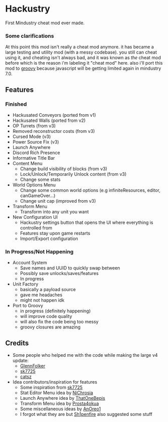 # Hackustry
First Mindustry cheat mod ever made.

### Some clarifications
At this point this mod isn't really a cheat mod anymore. it has became a large testing and utility mod (with a messy codebase). you still can cheat using it, and cheating isn't always bad, and it was known as *the* cheat mod before which is the reason i'm labeling it "cheat mod" here. also i'll port this mod to [groovy](https://groovy-lang.org/) because javascript will be getting limited again in mindustry 7.0.

## Features
### Finished
- Hackusated Conveyors (ported from v1)
- Hackusated Walls (ported from v2)
- OP Turrets (from v3)
- Removed reconstructor costs (from v3)
- Cursed Mode (v3)
- Power Source Fix (v3)
- Launch Anywhere
- Discord Rich Presence
- Informative Title Bar
- Content Menu
    * Change build visibility of blocks (from v3)
    * Lock/Unlock/Temporarily Unlock content (from v3)
    * Change some stats
- World Options Menu
    * Change some common world options (e.g infiniteResources, editor, canGameOver...)
    * Change unit cap (improved from v3)
- Transform Menu
    * Transform into any unit you want
- New Configuration UI
    * Hackustry settings button that opens the UI where everything is controlled from
    * Features stay upon game restarts
    * Import/Export configuration
### In Progress/Not Happening
- Account System
    * Save names and UUID to quickly swap between
    * Possibly save unlocks/saves/features
    * In progress
- Unit Factory
    * basically a payload source
    * gave me headaches
    * might not happen idk
- Port to Groovy
    * in progress (definitely happening)
    * will improve code quality
    * will also fix the code being too messy
    * groovy closures are amazing

## Credits
* Some people who helped me with the code while making the large v4 update:
    - [GlennFolker](https://github.com/GlennFolker/)
    - [sk7725](https://github.com/sk7725)
    - [catsz](https://github.com/catsz/)
* Idea contributors/inspiration for features
    - Some inspiration from [sk7725](https://github.com/sk7725)
    - Stat Editor Menu idea by [NiChrosia](https://github.com/NiChrosia/)
    - Launch Anywhere idea by [ThatOneBepis](https://github.com/ThatOneBepis/)
    - Transform Menu idea by [Prosta4okua](https://github.com/Prosta4okua)
    - Some miscellaneous ideas by [AnOreo1](https://github.com/AnOreo1/)
    - I forgot what they are but [Sh1penfire](https://github.com/Sh1penfire/) also suggested some stuff
